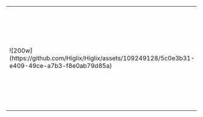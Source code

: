 

<table>
  <tr>
    <td>
      ![200w](https://github.com/Higlix/Higlix/assets/109249128/5c0e3b31-e409-49ce-a7b3-f8e0ab79d85a)
    </td>
    <td>
        <h2 align="left">A Developer from Turkey interesed in AI/ML, Math and Game programming</h2>
        **Contact:**
        khiglix@gmail.com
    </td>
  </tr>
</table>
